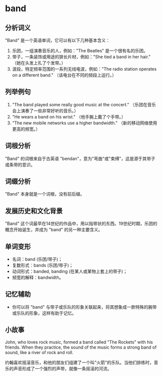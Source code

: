 # band

## 分析词义

  

"Band" 是一个英语单词，它可以有以下几种基本含义：

  

1.  乐团，一组演奏音乐的人，例如："The Beatles" 是一个很有名的乐团。
2.  带子，一条装饰或用途的狭长片材，例如："She tied a band in her hair." （她在头发上扎了个发带。）
3.  波段，特定频率范围的一系列无线电波，例如："The radio station operates on a different band." （该电台在不同的频段上运行。）

  

## 列举例句

  

1.  "The band played some really good music at the concert." （乐团在音乐会上演奏了一些非常好听的音乐。）
2.  "He wears a band on his wrist." （他手腕上戴了个手带。）
3.  "The new mobile networks use a higher bandwidth." （新的移动网络使用更高的频宽。）

  

## 词根分析

  

"Band" 的词根来自于古英语 "bendan"，意为"弯曲"或"束缚"，这是源于其带子或条带的意识。

  

## 词缀分析

  

"Band" 本身就是一个词根，没有前后缀。

  

## 发展历史和文化背景

  

"Band" 这个词最早在14世纪的作品中，用以指带状的东西。19世纪时期，乐团的概念开始诞生，并成为 "band" 的另一种主要含义。

  

## 单词变形

  

*   名词：band (乐团/带子)；
*   复数形式：bands (乐团/带子)；
*   动词形式：banded, banding (在某人或某物上套上的带子)；
*   频宽的解释：bandwidth。

  

## 记忆辅助

  

*   你可以将 "band" 与带子或乐队的形象关联起来，将其想象成一款特殊的腕带或乐队的形象，这样有助于记忆。

  

## 小故事

  

John, who loves rock music, formed a band called "The Rockets" with his friends. When they practice, the sound of the music forms a strong band of sound, like a river of rock and roll.

  

约翰喜欢摇滚音乐，和他的朋友们组建了一个叫"火箭"的乐队。当他们排练时，音乐的声音形成了一个强烈的声带，就像一条摇滚的河流。
